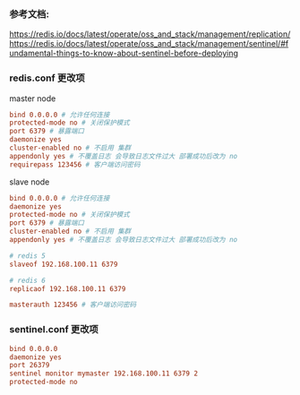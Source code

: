 ### 参考文档:
https://redis.io/docs/latest/operate/oss_and_stack/management/replication/
https://redis.io/docs/latest/operate/oss_and_stack/management/sentinel/#fundamental-things-to-know-about-sentinel-before-deploying
### redis.conf 更改项

master node
```conf
bind 0.0.0.0 # 允许任何连接
protected-mode no # 关闭保护模式
port 6379 # 暴露端口
daemonize yes
cluster-enabled no # 不启用 集群
appendonly yes # 不覆盖日志 会导致日志文件过大 部署成功后改为 no
requirepass 123456 # 客户端访问密码
```

slave node
```conf
bind 0.0.0.0 # 允许任何连接
daemonize yes
protected-mode no # 关闭保护模式
port 6379 # 暴露端口
cluster-enabled no # 不启用 集群
appendonly yes # 不覆盖日志 会导致日志文件过大 部署成功后改为 no

# redis 5
slaveof 192.168.100.11 6379

# redis 6
replicaof 192.168.100.11 6379

masterauth 123456 # 客户端访问密码
```

### sentinel.conf 更改项

```conf
bind 0.0.0.0
daemonize yes
port 26379
sentinel monitor mymaster 192.168.100.11 6379 2
protected-mode no
```
